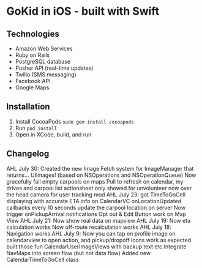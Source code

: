 # GoKid in iOS - built with Swift

## Technologies
* Amazon Web Services
* Ruby on Rails
* PostgreSQL database
* Pusher API (real-time updates)
* Twilio (SMS messaging)
* Facebook API
* Google Maps

## Installation
1. Install CocoaPods `sudo gem install cocoapods`
2. Run `pod install`
3. Open in XCode, build, and run

## Changelog
AHL July 30:
Created the new Image Fetch system for ImageManager that returns… UIImages! (based on NSOperations and NSOperationQueue)
Now gracefully fail empty carpools on maps
Pull to refresh on calendar, my drives and carpool list
actionsheet only showed for unvolunteer now
over the head camera for user tracking mod
AHL July 23:
got TimeToGoCell displaying with accurate ETA info on CalendarVC
onLocationUpdated callbacks every 10 seconds update the carpool location on server
Now trigger onPickupArrival notifications
Opt out & Edit Button work on Map View
AHL July 21:
Now show real data on mapview
AHL July 19:
Now eta calculation works
Now off-route recalculation works
AHL July 18:
Navigation works
AHL July 9:
Now you can tap on profile image on calendarview to open action, and pickup/dropoff icons work as expected
built those fun CalendarUserImageViews with backup text etc
Integrate NavMaps into screen flow (but not data flow)
Added new CalendarTimeToGoCell class
